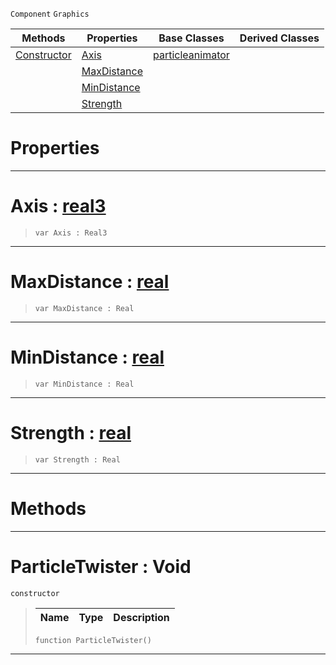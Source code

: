  `Component` `Graphics`



|Methods|Properties|Base Classes|Derived Classes|
|---|---|---|---|
|[ Constructor](https://github.com/ZilchEngine/ZilchDocs/blob/master/code_reference/class_reference/particletwister.md#particletwister-void)|[ Axis](https://github.com/ZilchEngine/ZilchDocs/blob/master/code_reference/class_reference/particletwister.md#axis-zilch-engine-documen)|[particleanimator](https://github.com/ZilchEngine/ZilchDocs/blob/master/code_reference/class_reference/particleanimator.md)| |
| |[ MaxDistance](https://github.com/ZilchEngine/ZilchDocs/blob/master/code_reference/class_reference/particletwister.md#maxdistance-zilch-engine)| | |
| |[ MinDistance](https://github.com/ZilchEngine/ZilchDocs/blob/master/code_reference/class_reference/particletwister.md#mindistance-zilch-engine)| | |
| |[ Strength](https://github.com/ZilchEngine/ZilchDocs/blob/master/code_reference/class_reference/particletwister.md#strength-zilch-engine-doc)| | |


 #  Properties


---  
 #  Axis : [real3](https://github.com/ZilchEngine/ZilchDocs/blob/master/code_reference/nada_base_types/real3.md)

> 
> ``` lang=cpp, name=Nada
> var Axis : Real3


---  
 #  MaxDistance : [real](https://github.com/ZilchEngine/ZilchDocs/blob/master/code_reference/nada_base_types/real.md)

> 
> ``` lang=cpp, name=Nada
> var MaxDistance : Real


---  
 #  MinDistance : [real](https://github.com/ZilchEngine/ZilchDocs/blob/master/code_reference/nada_base_types/real.md)

> 
> ``` lang=cpp, name=Nada
> var MinDistance : Real


---  
 #  Strength : [real](https://github.com/ZilchEngine/ZilchDocs/blob/master/code_reference/nada_base_types/real.md)

> 
> ``` lang=cpp, name=Nada
> var Strength : Real


---  
 #  Methods


---  
 #  ParticleTwister : Void

 `constructor`

> 
> |Name|Type|Description|
> |---|---|---|
> ``` lang=cpp, name=Nada
> function ParticleTwister()
> ``` 


---  
 

 